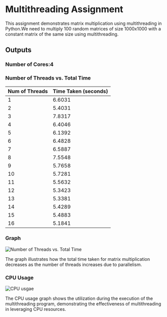 # Multithreading  Assignment

This assignment demonstrates matrix multiplication using multithreading in Python.We need to multiply 100 random matrices of size 1000x1000 with a constant matrix of the same size using multithreading.

## Outputs
### Number of Cores:4
### Number of Threads vs. Total Time

| Num of Threads | Time Taken (seconds) |
|----------------|----------------------|
| 1              | 6.6031               |
| 2              | 5.4031               |
| 3              | 7.8317               |
| 4              | 6.4046               |
| 5              | 6.1392               |
| 6              | 6.4828               |
| 7              | 6.5887               |
| 8              | 7.5548               |
| 9              | 5.7658               |
| 10             | 5.7281               |
| 11             | 5.5632               |
| 12             | 5.3423               |
| 13             | 5.3381               |
| 14             | 5.4289               |
| 15             | 5.4883               |
| 16             | 5.1841               |


### Graph

![Number of Threads vs. Total Time]([![Plot](https://github.com/Khushibansal15/Multithreading/blob/main/Plot.PNG)
)

The graph illustrates how the total time taken for matrix multiplication decreases as the number of threads increases due to parallelism.

### CPU Usage

![CPU usgae](![Capture](https://github.com/Khushibansal15/Multithreading/assets/91721407/36138d18-1714-444a-aa6e-0b74a1f5e59b)
)

The CPU usage graph shows the utilization during the execution of the multithreading program, demonstrating the effectiveness of multithreading in leveraging CPU resources.
